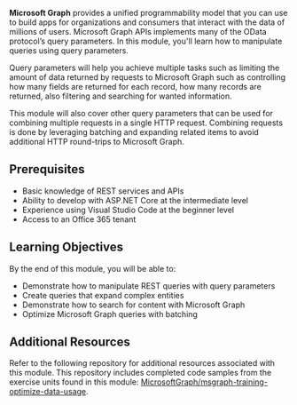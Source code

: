 **Microsoft Graph** provides a unified programmability model that you can use to build apps for organizations and consumers that interact with the data of millions of users. Microsoft Graph APIs implements many of the OData protocol’s query parameters. In this module, you'll learn how to manipulate queries using query parameters.

Query parameters will help you achieve multiple tasks such as limiting the amount of data returned by requests to Microsoft Graph such as controlling how many fields are returned for each record, how many records are returned, also filtering and searching for wanted information.

This module will also cover other query parameters that can be used for combining multiple requests in a single HTTP request. Combining requests is done by leveraging batching and expanding related items to avoid additional HTTP round-trips to Microsoft Graph.

## Prerequisites  

- Basic knowledge of REST services and APIs
- Ability to develop with ASP.NET Core at the intermediate level
- Experience using Visual Studio Code at the beginner level
- Access to an Office 365 tenant
  
## Learning Objectives

By the end of this module, you will be able to:  

- Demonstrate how to manipulate REST queries with query parameters
- Create queries that expand complex entities
- Demonstrate how to search for content with Microsoft Graph
- Optimize Microsoft Graph queries with batching

## Additional Resources

Refer to the following repository for additional resources associated with this module. This repository includes completed code samples from the exercise units found in this module: [MicrosoftGraph/msgraph-training-optimize-data-usage](https://github.com/microsoftgraph/msgraph-training-optimize-data-usage).
